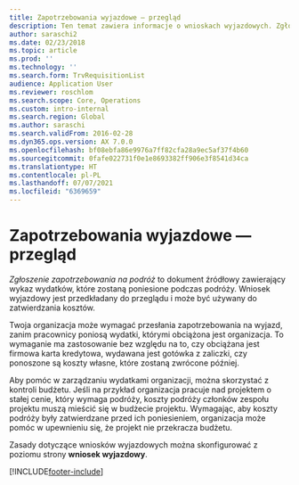 ```yaml
---
title: Zapotrzebowania wyjazdowe — przegląd
description: Ten temat zawiera informacje o wnioskach wyjazdowych. Zgłoszenie zapotrzebowania na podróż dokumentuje planowane koszty podróży.
author: saraschi2
ms.date: 02/23/2018
ms.topic: article
ms.prod: ''
ms.technology: ''
ms.search.form: TrvRequisitionList
audience: Application User
ms.reviewer: roschlom
ms.search.scope: Core, Operations
ms.custom: intro-internal
ms.search.region: Global
ms.author: saraschi
ms.search.validFrom: 2016-02-28
ms.dyn365.ops.version: AX 7.0.0
ms.openlocfilehash: bf08ebfa86e9976a7ff82cfa28a9ec5af37f4b60
ms.sourcegitcommit: 0fafe022731f0e1e8693382ff906e3f8541d34ca
ms.translationtype: HT
ms.contentlocale: pl-PL
ms.lasthandoff: 07/07/2021
ms.locfileid: "6369659"
---
```

# <a name="travel-requisitions-overview"></a>Zapotrzebowania wyjazdowe — przegląd

*Zgłoszenie zapotrzebowania na podróż* to dokument źródłowy zawierający wykaz wydatków, które zostaną poniesione podczas podróży. Wniosek wyjazdowy jest przedkładany do przeglądu i może być używany do zatwierdzania kosztów.

Twoja organizacja może wymagać przesłania zapotrzebowania na wyjazd, zanim pracownicy poniosą wydatki, którymi obciążona jest organizacja. To wymaganie ma zastosowanie bez względu na to, czy obciążana jest firmowa karta kredytowa, wydawana jest gotówka z zaliczki, czy ponoszone są koszty własne, które zostaną zwrócone później.

Aby pomóc w zarządzaniu wydatkami organizacji, można skorzystać z kontroli budżetu. Jeśli na przykład organizacja pracuje nad projektem o stałej cenie, który wymaga podróży, koszty podróży członków zespołu projektu muszą mieścić się w budżecie projektu. Wymagając, aby koszty podróży były zatwierdzane przed ich poniesieniem, organizacja może pomóc w upewnieniu się, że projekt nie przekracza budżetu.

Zasady dotyczące wniosków wyjazdowych można skonfigurować z poziomu strony **wniosek wyjazdowy**.


[!INCLUDE[footer-include](../includes/footer-banner.md)]